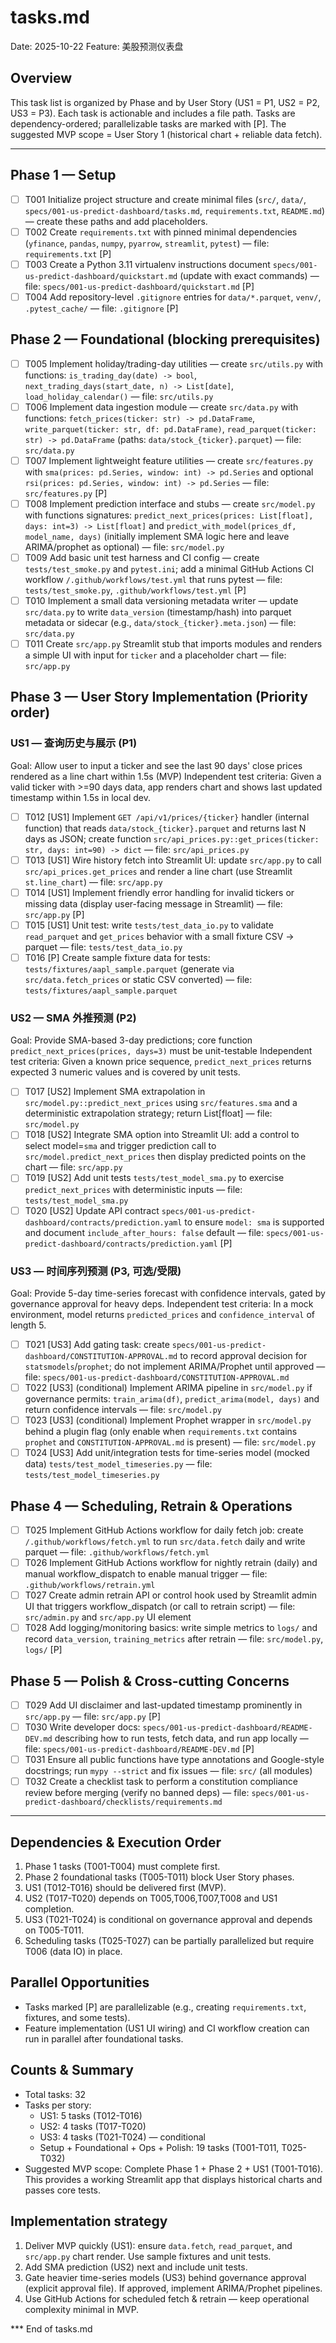 # tasks.md

Date: 2025-10-22
Feature: 美股预测仪表盘

## Overview

This task list is organized by Phase and by User Story (US1 = P1, US2 = P2, US3 = P3). Each task is actionable and includes a file path. Tasks are dependency-ordered; parallelizable tasks are marked with [P]. The suggested MVP scope = User Story 1 (historical chart + reliable data fetch).

---

## Phase 1 — Setup

- [ ] T001 Initialize project structure and create minimal files (`src/`, `data/`, `specs/001-us-predict-dashboard/tasks.md`, `requirements.txt`, `README.md`) — create these paths and add placeholders.
- [ ] T002 Create `requirements.txt` with pinned minimal dependencies (`yfinance`, `pandas`, `numpy`, `pyarrow`, `streamlit`, `pytest`) — file: `requirements.txt` [P]
- [ ] T003 Create a Python 3.11 virtualenv instructions document `specs/001-us-predict-dashboard/quickstart.md` (update with exact commands) — file: `specs/001-us-predict-dashboard/quickstart.md` [P]
- [ ] T004 Add repository-level `.gitignore` entries for `data/*.parquet`, `venv/`, `.pytest_cache/` — file: `.gitignore` [P]

## Phase 2 — Foundational (blocking prerequisites)

- [ ] T005 Implement holiday/trading-day utilities — create `src/utils.py` with functions: `is_trading_day(date) -> bool`, `next_trading_days(start_date, n) -> List[date]`, `load_holiday_calendar()` — file: `src/utils.py`
- [ ] T006 Implement data ingestion module — create `src/data.py` with functions: `fetch_prices(ticker: str) -> pd.DataFrame`, `write_parquet(ticker: str, df: pd.DataFrame)`, `read_parquet(ticker: str) -> pd.DataFrame` (paths: `data/stock_{ticker}.parquet`) — file: `src/data.py`
- [ ] T007 Implement lightweight feature utilities — create `src/features.py` with `sma(prices: pd.Series, window: int) -> pd.Series` and optional `rsi(prices: pd.Series, window: int) -> pd.Series` — file: `src/features.py` [P]
- [ ] T008 Implement prediction interface and stubs — create `src/model.py` with functions signatures: `predict_next_prices(prices: List[float], days: int=3) -> List[float]` and `predict_with_model(prices_df, model_name, days)` (initially implement SMA logic here and leave ARIMA/prophet as optional) — file: `src/model.py`
- [ ] T009 Add basic unit test harness and CI config — create `tests/test_smoke.py` and `pytest.ini`; add a minimal GitHub Actions CI workflow `/.github/workflows/test.yml` that runs pytest — file: `tests/test_smoke.py`, `.github/workflows/test.yml` [P]
- [ ] T010 Implement a small data versioning metadata writer — update `src/data.py` to write `data_version` (timestamp/hash) into parquet metadata or sidecar (e.g., `data/stock_{ticker}.meta.json`) — file: `src/data.py`
- [ ] T011 Create `src/app.py` Streamlit stub that imports modules and renders a simple UI with input for `ticker` and a placeholder chart — file: `src/app.py`

## Phase 3 — User Story Implementation (Priority order)

### US1 — 查询历史与展示 (P1)

Goal: Allow user to input a ticker and see the last 90 days' close prices rendered as a line chart within 1.5s (MVP)
Independent test criteria: Given a valid ticker with >=90 days data, app renders chart and shows last updated timestamp within 1.5s in local dev.

- [ ] T012 [US1] Implement `GET /api/v1/prices/{ticker}` handler (internal function) that reads `data/stock_{ticker}.parquet` and returns last N days as JSON; create function `src/api_prices.py::get_prices(ticker: str, days: int=90) -> dict` — file: `src/api_prices.py`
- [ ] T013 [US1] Wire history fetch into Streamlit UI: update `src/app.py` to call `src/api_prices.get_prices` and render a line chart (use Streamlit `st.line_chart`) — file: `src/app.py`
- [ ] T014 [US1] Implement friendly error handling for invalid tickers or missing data (display user-facing message in Streamlit) — file: `src/app.py` [P]
- [ ] T015 [US1] Unit test: write `tests/test_data_io.py` to validate `read_parquet` and `get_prices` behavior with a small fixture CSV -> parquet — file: `tests/test_data_io.py`
- [ ] T016 [P] Create sample fixture data for tests: `tests/fixtures/aapl_sample.parquet` (generate via `src/data.fetch_prices` or static CSV converted) — file: `tests/fixtures/aapl_sample.parquet`

### US2 — SMA 外推预测 (P2)

Goal: Provide SMA-based 3-day predictions; core function `predict_next_prices(prices, days=3)` must be unit-testable
Independent test criteria: Given a known price sequence, `predict_next_prices` returns expected 3 numeric values and is covered by unit tests.

- [ ] T017 [US2] Implement SMA extrapolation in `src/model.py::predict_next_prices` using `src/features.sma` and a deterministic extrapolation strategy; return List[float] — file: `src/model.py`
- [ ] T018 [US2] Integrate SMA option into Streamlit UI: add a control to select model=`sma` and trigger prediction call to `src/model.predict_next_prices` then display predicted points on the chart — file: `src/app.py`
- [ ] T019 [US2] Add unit tests `tests/test_model_sma.py` to exercise `predict_next_prices` with deterministic inputs — file: `tests/test_model_sma.py`
- [ ] T020 [US2] Update API contract `specs/001-us-predict-dashboard/contracts/prediction.yaml` to ensure `model: sma` is supported and document `include_after_hours: false` default — file: `specs/001-us-predict-dashboard/contracts/prediction.yaml` [P]

### US3 — 时间序列预测 (P3, 可选/受限)

Goal: Provide 5-day time-series forecast with confidence intervals, gated by governance approval for heavy deps.
Independent test criteria: In a mock environment, model returns `predicted_prices` and `confidence_interval` of length 5.

- [ ] T021 [US3] Add gating task: create `specs/001-us-predict-dashboard/CONSTITUTION-APPROVAL.md` to record approval decision for `statsmodels`/`prophet`; do not implement ARIMA/Prophet until approved — file: `specs/001-us-predict-dashboard/CONSTITUTION-APPROVAL.md`
- [ ] T022 [US3] (conditional) Implement ARIMA pipeline in `src/model.py` if governance permits: `train_arima(df)`, `predict_arima(model, days)` and return confidence intervals — file: `src/model.py`
- [ ] T023 [US3] (conditional) Implement Prophet wrapper in `src/model.py` behind a plugin flag (only enable when `requirements.txt` contains `prophet` and `CONSTITUTION-APPROVAL.md` is present) — file: `src/model.py`
- [ ] T024 [US3] Add unit/integration tests for time-series model (mocked data) `tests/test_model_timeseries.py` — file: `tests/test_model_timeseries.py`

## Phase 4 — Scheduling, Retrain & Operations

- [ ] T025 Implement GitHub Actions workflow for daily fetch job: create `/.github/workflows/fetch.yml` to run `src/data.fetch` daily and write parquet — file: `.github/workflows/fetch.yml`
- [ ] T026 Implement GitHub Actions workflow for nightly retrain (daily) and manual workflow_dispatch to enable manual trigger — file: `.github/workflows/retrain.yml`
- [ ] T027 Create admin retrain API or control hook used by Streamlit admin UI that triggers workflow_dispatch (or call to retrain script) — file: `src/admin.py` and `src/app.py` UI element
- [ ] T028 Add logging/monitoring basics: write simple metrics to `logs/` and record `data_version`, `training_metrics` after retrain — file: `src/model.py`, `logs/` [P]

## Phase 5 — Polish & Cross-cutting Concerns

- [ ] T029 Add UI disclaimer and last-updated timestamp prominently in `src/app.py` — file: `src/app.py` [P]
- [ ] T030 Write developer docs: `specs/001-us-predict-dashboard/README-DEV.md` describing how to run tests, fetch data, and run app locally — file: `specs/001-us-predict-dashboard/README-DEV.md` [P]
- [ ] T031 Ensure all public functions have type annotations and Google-style docstrings; run `mypy --strict` and fix issues — file: `src/` (all modules)
- [ ] T032 Create a checklist task to perform a constitution compliance review before merging (verify no banned deps) — file: `specs/001-us-predict-dashboard/checklists/requirements.md`

---

## Dependencies & Execution Order

1. Phase 1 tasks (T001-T004) must complete first.
2. Phase 2 foundational tasks (T005-T011) block User Story phases.
3. US1 (T012-T016) should be delivered first (MVP).
4. US2 (T017-T020) depends on T005,T006,T007,T008 and US1 completion.
5. US3 (T021-T024) is conditional on governance approval and depends on T005-T011.
6. Scheduling tasks (T025-T027) can be partially parallelized but require T006 (data IO) in place.

## Parallel Opportunities

- Tasks marked [P] are parallelizable (e.g., creating `requirements.txt`, fixtures, and some tests).
- Feature implementation (US1 UI wiring) and CI workflow creation can run in parallel after foundational tasks.

## Counts & Summary

- Total tasks: 32
- Tasks per story:
  - US1: 5 tasks (T012-T016)
  - US2: 4 tasks (T017-T020)
  - US3: 4 tasks (T021-T024) — conditional
  - Setup + Foundational + Ops + Polish: 19 tasks (T001-T011, T025-T032)
- Suggested MVP scope: Complete Phase 1 + Phase 2 + US1 (T001-T016). This provides a working Streamlit app that displays historical charts and passes core tests.

## Implementation strategy

1. Deliver MVP quickly (US1): ensure `data.fetch`, `read_parquet`, and `src/app.py` chart render. Use sample fixtures and unit tests.
2. Add SMA prediction (US2) next and include unit tests.
3. Gate heavier time-series models (US3) behind governance approval (explicit approval file). If approved, implement ARIMA/Prophet pipelines.
4. Use GitHub Actions for scheduled fetch & retrain — keep operational complexity minimal in MVP.

\*\*\* End of tasks.md
